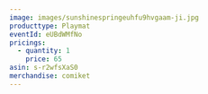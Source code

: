 ```yaml
---
image: images/sunshinespringeuhfu9hvgaam-ji.jpg
producttype: Playmat
eventId: eUBdWMfNo
pricings:
  - quantity: 1
    price: 65
asin: s-r2wfsXaS0
merchandise: comiket
---
```

